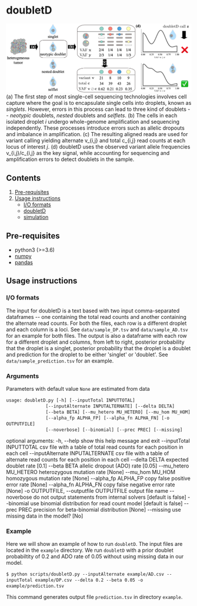 # doubletD

![Overview of doubletD](doubletD_overview.png)
(a) The first step of most single-cell sequencing technologies involves cell capture where the goal is to encapsulate single cells into droplets, known as *singlets*.
However, errors in this process can lead to three kind of doublets -- *neotypic* doublets, *nested* doublets and *selflets*.
(b) The cells in each isolated droplet *i* undergo whole-genome amplification and sequencing independently.
These processes introduce errors such as allelic dropouts and imbalance in amplification.
(c) The resulting aligned reads are used for variant calling yielding alternate v_{i,j} and total c_{i,j} read counts at each locus of interest *j*.
(d) doubletD uses the observed variant allele frequencies v_{i,j}/c_{i,j} as the key signal, while accounting for sequencing and amplification errors to detect doublets in the sample.

## Contents

  1. [Pre-requisites](#pre-requisites)
  2. [Usage instructions](#usage)
     * [I/O formats](#io)
     * [doubletD](#doubletD)
     * [simulation](#simulation)

<a name="pre-requisites"></a>
## Pre-requisites
+ python3 (>=3.6)
+ [numpy](https://numpy.org/doc/)
+ [pandas](https://pandas.pydata.org/pandas-docs/stable/index.html)

<a name="usage"></a>
## Usage instructions

<a name="io"></a>
### I/O formats
The input for doubletD is a text based with two input comma-separated dataframes -- one containing the total read counts and another containing the alternate read counts.
For both the files, each row is a different droplet and each column is a loci.
See `data/sample_DP.tsv` and `data/sample_AD.tsv` for an example for both files.
The output is also a dataframe with each row for a different droplet and columns, from left to right, posterior probability that the droplet is a singlet, posterior probability that the droplet is a doublet and prediction for the droplet to be either 'singlet' or 'doublet'.
See `data/sample_prediction.tsv` for an example.

### Arguments

Parameters with default value `None` are estimated from data

    usage: doubletD.py [-h] [--inputTotal INPUTTOTAL]
                   [--inputAlternate INPUTALTERNATE] [--delta DELTA]
                   [--beta BETA] [--mu_hetero MU_HETERO] [--mu_hom MU_HOM]
                   [--alpha_fp ALPHA_FP] [--alpha_fn ALPHA_FN] [-o OUTPUTFILE]
                   [--noverbose] [--binomial] [--prec PREC] [--missing]

optional arguments:
  -h, --help            show this help message and exit
  --inputTotal INPUTTOTAL
                        csv file with a table of total read counts for each
                        position in each cell
  --inputAlternate INPUTALTERNATE
                        csv file with a table of alternate read counts for
                        each position in each cell
  --delta DELTA         expected doublet rate [0.1]
  --beta BETA           allelic dropout (ADO) rate [0.05]
  --mu_hetero MU_HETERO
                        heterozygous mutation rate [None]
  --mu_hom MU_HOM       homozygous mutation rate [None]
  --alpha_fp ALPHA_FP   copy false positive error rate [None]
  --alpha_fn ALPHA_FN   copy false negative error rate [None]
  -o OUTPUTFILE, --outputfile OUTPUTFILE
                        output file name
  --noverbose           do not output statements from internal solvers
                        [default is false]
  --binomial            use binomial distribution for read count model
                        [default is false]
  --prec PREC           precision for beta-binomial distribution [None]
  --missing             use missing data in the model? [No]



### Example

Here we will show an example of how to run `doubletD`.
The input files are located in the `example` directory.
We run `doubletD` with a prior doublet probabiltity of 0.2 and ADO rate of 0.05 without using missing data in our model.

    $ python scripts/doubletD.py --inputAlternate example/AD.csv --inputTotal example/DP.csv --delta 0.2 --beta 0.05 -o example/prediction.tsv 

This command generates output file `prediction.tsv` in directory `example`.
